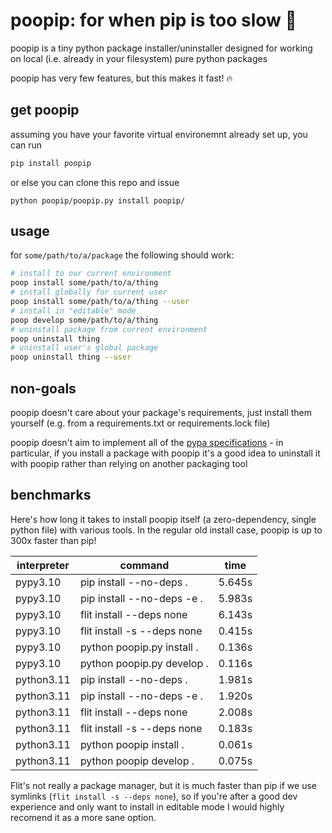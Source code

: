 # poopip: for when pip is too slow 💩

poopip is a tiny python package installer/uninstaller
designed for working on local (i.e. already in your filesystem) pure python packages

poopip has very few features, but this makes it fast! 🔥


## get poopip

assuming you have your favorite virtual environemnt already set up, you can run

```bash
pip install poopip
```

or else you can clone this repo and issue

```
python poopip/poopip.py install poopip/
```

## usage

for `some/path/to/a/package` the following should work:

```bash
# install to our current environment
poop install some/path/to/a/thing
# install globally for current user
poop install some/path/to/a/thing --user
# install in "editable" mode
poop develop some/path/to/a/thing
# uninstall package from current environment
poop uninstall thing
# uninstall user's global package
poop uninstall thing --user
```

## non-goals

poopip doesn't care about your package's requirements, just install them yourself (e.g. from a requirements.txt or requirements.lock file)

poopip doesn't aim to implement all of the [pypa specifications](https://packaging.python.org/en/latest/specifications/) - in particular, if you install a package with poopip it's a good idea to uninstall it with
poopip rather than relying on another packaging tool


## benchmarks

Here's how long it takes to install poopip itself (a zero-dependency, single python file) with various tools.
In the regular old install case, poopip is up to 300x faster than pip!

| interpreter | command | time |
| ----------- | ------- | ---- |
| pypy3.10    | pip install --no-deps . | 5.645s |
| pypy3.10    | pip install --no-deps -e . | 5.983s |
| pypy3.10    | flit install --deps none | 6.143s |
| pypy3.10    | flit install -s --deps none | 0.415s |
| pypy3.10    | python poopip.py install . | 0.136s |
| pypy3.10    | python poopip.py develop . | 0.116s |
| python3.11 | pip install --no-deps . | 1.981s |
| python3.11 | pip install --no-deps -e . | 1.920s |
| python3.11 | flit install --deps none  | 2.008s |
| python3.11 | flit install -s --deps none | 0.183s |
| python3.11 | python poopip install . | 0.061s |
| python3.11 | python poopip develop . | 0.075s |

Flit's not really a package manager, but it is much faster than pip if we use symlinks (`flit install -s --deps none`), so if you're after a good dev experience and only want to install in editable mode I would highly recomend it as a more sane option.
